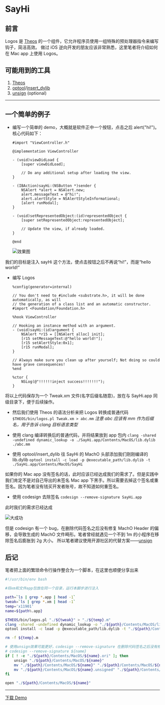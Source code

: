 # SayHi

## 前言

Logos 是 [Theos](https://github.com/theos/theos) 的一个组件，它允许程序员使用一组特殊的预处理器指令来编写钩子，简洁高效。
做过 iOS 逆向开发的朋友应该非常熟悉，这里笔者将介绍如何在 Mac app 上使用 Logos。

## 可能用到的工具

1.  [Theos](https://github.com/theos/theos)
2.  [optool](https://github.com/alexzielenski/optool)/[insert_dylib](https://github.com/Tyilo/insert_dylib)
3.  [unsign](https://github.com/steakknife/unsign) (optional)

---

## 一个简单的例子

-   编写一个简单的 demo，大概就是软件正中一个按钮，点击之后 alert("hi!")。核心代码如下：

    ```objc
    #import "ViewController.h"

    @implementation ViewController

    - (void)viewDidLoad {
        [super viewDidLoad];

        // Do any additional setup after loading the view.
    }

    - (IBAction)sayHi:(NSButton *)sender {
        NSAlert *alert = NSAlert.new;
        alert.messageText = @"hi!";
        alert.alertStyle = NSAlertStyleInformational;
        [alert runModal];
    }

    - (void)setRepresentedObject:(id)representedObject {
        [super setRepresentedObject:representedObject];

        // Update the view, if already loaded.
    }

    @end
    ```

    ![效果图](https://i.imgur.com/ao2FHon.png)

我们的目标是注入 sayHi 这个方法，使点击按钮之后不再说“hi!”，而是“hello world!”

-   编写 Logos

    ```objc
    %config(generator=internal)

    // You don't need to #include <substrate.h>, it will be done automatically, as will
    // the generation of a class list and an automatic constructor.
    #import <Foundation/Foundation.h>

    %hook ViewController

    // Hooking an instance method with an argument.
    - (void)sayHi:(id)argument {
        NSAlert *r15 = [[NSAlert alloc] init];
        [r15 setMessageText:@"hello world!"];
        [r15 setAlertStyle:0x1];
        [r15 runModal];
    }

    // Always make sure you clean up after yourself; Not doing so could have grave consequences!
    %end

    %ctor {
        NSLog(@"!!!!!!inject success!!!!!!!");
    }
    ```

将以上代码保存为一个 Tweak.xm 文件(名字后缀名随意)，放在与 SayHi.app 同级目录下，便于后续操作。

-   然后我们使用 Theos 的语法分析来把 Logos 转换成普通代码
    `$THEOS/bin/logos.pl Tweak.xm > abc.mm`
    _注意 abc 应该有 mm 作为后缀名，用于告诉 clang 目标语言类型_

-   使用 clang 编译转换后的普通代码，并将结果放到 app 包内
    `clang -shared -undefined dynamic_lookup -o ./SayHi.app/Contents/MacOS/lib.dylib ./abc.mm`

-   使用 optool/insert_dylib 往 SayHi 的 MachO 头部添加我们刚刚编译的 lib.dylib
    `optool install -c load -p @executable_path/lib.dylib -t ./SayHi.app/Contents/MacOS/SayHi`

如果你的 Mac app 没有签名的话，此时应该已经达成我们的需求了。但是实践中我们肯定不是对自己导出的未签名 Mac app 下黑手。所以需要去掉这个签名或重签名。因为笔者没有钱买开发者账号，故不知道如何重签名。

-   使用 codesign 去除签名
    `codesign --remove-signature SayHi.app`

此时我们的需求已经达成

![大成功](https://i.imgur.com/pcCawwB.png)

但是 codesign 有一个 bug，在删除代码签名之后没有修复 MachO Header 的偏移，会导致生成的 MachO 文件畸形。笔者曾经就遇见一个不到 1m 的小程序在移除签名后膨胀到 2g 大小。
所以笔者建议使用开源社区的代替方案——[unsign](https://github.com/steakknife/unsign)

## 后记

笔者把上面的繁琐命令行操作整合为一个脚本，在这里也顺便分享出来

```bash
#!/usr/bin/env bash

#将xm和文件app包放在同一个目录，运行本脚步进行注入

path=`ls | grep *.app | head -1`
tweak=`ls | grep *.xm | head -1`
temp='x11901'
name=${path%.app}

$THEOS/bin/logos.pl "./${tweak}" > "./${temp}.m"
clang -shared -undefined dynamic_lookup -o "./${path}/Contents/MacOS/lib.dylib" "./${temp}.mm"
optool install -c load -p @executable_path/lib.dylib -t "./${path}/Contents/MacOS/${name}"

rm -f ${temp}.m

# 使用unsign效果可能更好，codesign --remove-signature 在删除代码签名之后没有修复MachO Header的偏移，导致生成的MachO文件畸形
# codesign --remove-signature ${name}
if [ ! -e "./${path}/Contents/MacOS/${name}.ori" ]; then
    unsign "./${path}/Contents/MacOS/${name}"
    mv "./${path}/Contents/MacOS/${name}" "./${path}/Contents/MacOS/${name}.ori"
    mv "./${path}/Contents/MacOS/${name}.unsigned" "./${path}/Contents/MacOS/${name}"
fi

open "./${path}/Contents/MacOS/${name}"
```

---

[下载 Demo](https://github.com/0x11901/SayHi)
